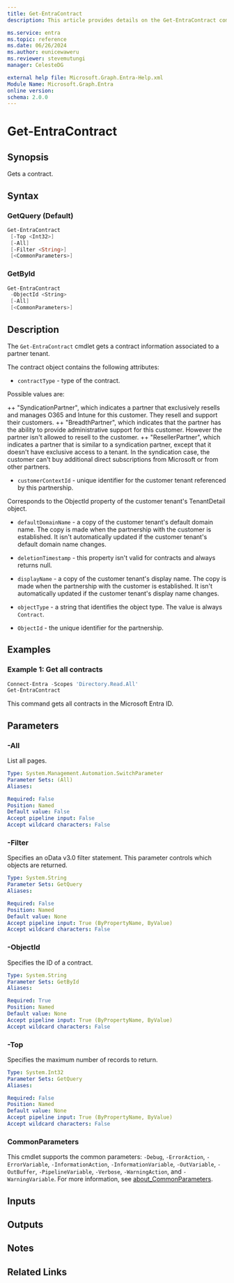 ```yaml
---
title: Get-EntraContract
description: This article provides details on the Get-EntraContract command.

ms.service: entra
ms.topic: reference
ms.date: 06/26/2024
ms.author: eunicewaweru
ms.reviewer: stevemutungi
manager: CelesteDG

external help file: Microsoft.Graph.Entra-Help.xml
Module Name: Microsoft.Graph.Entra
online version:
schema: 2.0.0
---
```


# Get-EntraContract

## Synopsis

Gets a contract.

## Syntax

### GetQuery (Default)

```powershell
Get-EntraContract 
 [-Top <Int32>] 
 [-All] 
 [-Filter <String>] 
 [<CommonParameters>]
```

### GetById

```powershell
Get-EntraContract 
 -ObjectId <String> 
 [-All] 
 [<CommonParameters>]
```

## Description

The `Get-EntraContract` cmdlet gets a contract information associated to a partner tenant.

The contract object contains the following attributes:

- `contractType` - type of the contract.

Possible values are:  

++ "SyndicationPartner", which indicates a partner that exclusively resells and manages O365 and Intune for this customer.
They resell and support their customers.
++ "BreadthPartner", which indicates that the partner has the ability to provide administrative support for this customer.
However the partner isn't allowed to resell to the customer.
++ "ResellerPartner", which indicates a partner that is similar to a syndication partner, except that it doesn't have exclusive access to a tenant.
In the syndication case, the customer can't buy additional direct subscriptions from Microsoft or from other partners.

- `customerContextId` - unique identifier for the customer tenant referenced by this partnership.

Corresponds to the ObjectId property of the customer tenant's TenantDetail object.

- `defaultDomainName` - a copy of the customer tenant's default domain name.
The copy is made when the partnership with the customer is established.
It isn't automatically updated if the customer tenant's default domain name changes.

- `deletionTimestamp` - this property isn't valid for contracts and always returns null.

- `displayName` - a copy of the customer tenant's display name.
The copy is made when the partnership with the customer is established.
It isn't automatically updated if the customer tenant's display name changes.

- `objectType` - a string that identifies the object type. The value is always `Contract`.

- `ObjectId` - the unique identifier for the partnership.

## Examples

### Example 1: Get all contracts

```powershell
Connect-Entra -Scopes 'Directory.Read.All'
Get-EntraContract
```

This command gets all contracts in the Microsoft Entra ID.

## Parameters

### -All

List all pages.

```yaml
Type: System.Management.Automation.SwitchParameter
Parameter Sets: (All)
Aliases:

Required: False
Position: Named
Default value: False
Accept pipeline input: False
Accept wildcard characters: False
```

### -Filter

Specifies an oData v3.0 filter statement.
This parameter controls which objects are returned.

```yaml
Type: System.String
Parameter Sets: GetQuery
Aliases:

Required: False
Position: Named
Default value: None
Accept pipeline input: True (ByPropertyName, ByValue)
Accept wildcard characters: False
```

### -ObjectId

Specifies the ID of a contract.

```yaml
Type: System.String
Parameter Sets: GetById
Aliases:

Required: True
Position: Named
Default value: None
Accept pipeline input: True (ByPropertyName, ByValue)
Accept wildcard characters: False
```

### -Top

Specifies the maximum number of records to return.

```yaml
Type: System.Int32
Parameter Sets: GetQuery
Aliases:

Required: False
Position: Named
Default value: None
Accept pipeline input: True (ByPropertyName, ByValue)
Accept wildcard characters: False
```

### CommonParameters

This cmdlet supports the common parameters: `-Debug`, `-ErrorAction`, `-ErrorVariable`, `-InformationAction`, `-InformationVariable`, `-OutVariable`, `-OutBuffer`, `-PipelineVariable`, `-Verbose`, `-WarningAction`, and `-WarningVariable`. For more information, see [about_CommonParameters](https://go.microsoft.com/fwlink/?LinkID=113216).

## Inputs

## Outputs

## Notes

## Related Links
